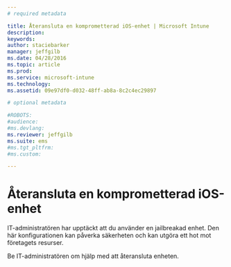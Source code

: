 ```yaml
---
# required metadata

title: Återansluta en komprometterad iOS-enhet | Microsoft Intune
description:
keywords:
author: staciebarker
manager: jeffgilb
ms.date: 04/28/2016
ms.topic: article
ms.prod:
ms.service: microsoft-intune
ms.technology:
ms.assetid: 09e97df0-d032-48ff-ab8a-8c2c4ec29897

# optional metadata

#ROBOTS:
#audience:
#ms.devlang:
ms.reviewer: jeffgilb
ms.suite: ems
#ms.tgt_pltfrm:
#ms.custom:

---
```


# Återansluta en komprometterad iOS-enhet
IT-administratören har upptäckt att du använder en jailbreakad enhet. Den här konfigurationen kan påverka säkerheten och kan utgöra ett hot mot företagets resurser.

Be IT-administratören om hjälp med att återansluta enheten.



<!--HONumber=May16_HO2-->


